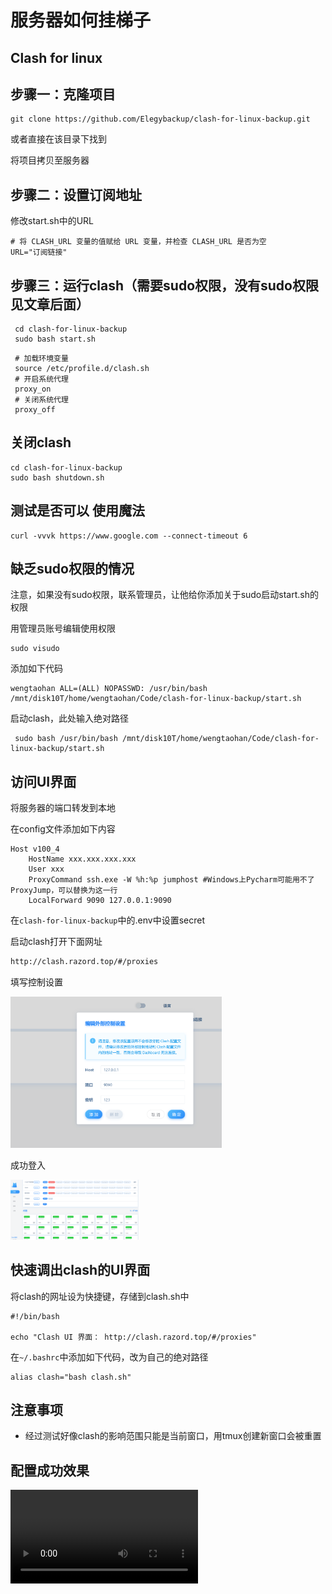 # 服务器如何挂梯子

## Clash for linux

## 步骤一：克隆项目

```ssh
git clone https://github.com/Elegybackup/clash-for-linux-backup.git
```

或者直接在该目录下找到

将项目拷贝至服务器

## 步骤二：设置订阅地址

修改start.sh中的URL

```shell
# 将 CLASH_URL 变量的值赋给 URL 变量，并检查 CLASH_URL 是否为空
URL="订阅链接"
```

## 步骤三：运行clash（需要sudo权限，没有sudo权限见文章后面）

```shell
 cd clash-for-linux-backup
 sudo bash start.sh
```

```shell
 # 加载环境变量
 source /etc/profile.d/clash.sh
 # 开启系统代理
 proxy_on
 # 关闭系统代理
 proxy_off
```

## 关闭clash

```shell
cd clash-for-linux-backup
sudo bash shutdown.sh
```

## 测试是否可以 使用魔法

```shell
curl -vvvk https://www.google.com --connect-timeout 6
```

## 缺乏sudo权限的情况

注意，如果没有sudo权限，联系管理员，让他给你添加关于sudo启动start.sh的权限

用管理员账号编辑使用权限

```shell
sudo visudo
```

添加如下代码

```shell
wengtaohan ALL=(ALL) NOPASSWD: /usr/bin/bash /mnt/disk10T/home/wengtaohan/Code/clash-for-linux-backup/start.sh
```

启动clash，此处输入绝对路径

```shell
 sudo bash /usr/bin/bash /mnt/disk10T/home/wengtaohan/Code/clash-for-linux-backup/start.sh
```

## 访问UI界面

将服务器的端口转发到本地

在config文件添加如下内容

```shell
Host v100_4
	HostName xxx.xxx.xxx.xxx
	User xxx
	ProxyCommand ssh.exe -W %h:%p jumphost #Windows上Pycharm可能用不了ProxyJump，可以替换为这一行
	LocalForward 9090 127.0.0.1:9090
```

在``clash-for-linux-backup``中的.env中设置secret

启动clash打开下面网址

```txt
http://clash.razord.top/#/proxies
```

填写控制设置

<img src="./image/%E6%9C%8D%E5%8A%A1%E5%99%A8%E5%A6%82%E4%BD%95%E6%8C%82%E6%A2%AF%E5%AD%90/image-20231210211829153.png" alt="image-20231210211829153" style="zoom:33%;" />

成功登入

<img src="./image/%E6%9C%8D%E5%8A%A1%E5%99%A8%E5%A6%82%E4%BD%95%E6%8C%82%E6%A2%AF%E5%AD%90/image-20231210211920456.png" alt="image-20231210211920456" style="zoom: 20%;" />

## 快速调出clash的UI界面

将clash的网址设为快捷键，存储到clash.sh中

```shell
#!/bin/bash

echo "Clash UI 界面： http://clash.razord.top/#/proxies"
```

在``~/.bashrc``中添加如下代码，改为自己的绝对路径

```shell
alias clash="bash clash.sh"
```

## 注意事项

- 经过测试好像clash的影响范围只能是当前窗口，用tmux创建新窗口会被重置

## 配置成功效果

<video src="./video/clash配置成功展示.mp4"></video>

